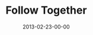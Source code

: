 ---
layout: message
category: message
series: "Follow the Leader"
title: "Follow Together"
date: 2013-02-23-00-00
message_id: 770
audio: "http://s3.amazonaws.com/crossroads-media/message/audio/followtheleader_oakley_03.mp3"
audio-duration: "38:01"
program: "http://s3.amazonaws.com/crossroads-media/documents/02_23-24_13Program_LO.pdf"
description: "Chuck Mingo talks about how following the Leader is best with a tribe."
video: "http://s3.amazonaws.com/crossroads-media/message/video/followtheleader_oakley_03.mp4"
video-duration: "38:05"
video-image: "http://s3.amazonaws.com/crossroads-media/images/followtheleader_oakley_03_still.jpg"
explicit: false
---